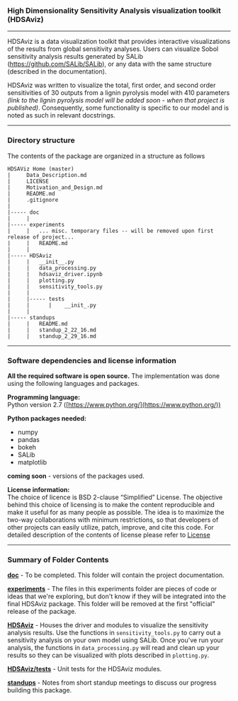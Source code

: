 ### High Dimensionality Sensitivity Analysis visualization toolkit (HDSAviz)                               
----
HDSAviz is a data visualization toolkit that provides interactive visualizations of the results from global sensitivity analyses.  Users can visualize Sobol sensitivity analysis results generated by SALib (https://github.com/SALib/SALib), or any data with the same structure (described in the documentation).  

HDSAviz was written to visualize the total, first order, and second order sensitivities of 30 outputs from a lignin pyrolysis model with 410 parameters *(link to the lignin pyrolysis model will be added soon - when that project is published)*.  Consequently, some functionality is specific to our model and is noted as such in relevant docstrings.

----
### Directory structure
The contents of the package are organized in a structure as follows
```
HDSAViz Home (master)
|     Data_Description.md
|     LICENSE
|     Motivation_and_Design.md
|     README.md
|     .gitignore
|  
|----- doc
|     |
|----- experiments
|     |   ... misc. temporary files -- will be removed upon first release of project...
|     |   README.md
|     |
|----- HDSAviz
|     |   __init__.py
|     |   data_processing.py
|     |   hdsaviz_driver.ipynb
|     |   plotting.py
|     |   sensitivity_tools.py
|     |
|     |----- tests
|     |      |    __init_.py
|     |
|----- standups
|     |   README.md
|     |   standup_2_22_16.md
|     |   standup_2_29_16.md
```
----
### Software dependencies and license information

**All the required software is open source.**  The implementation was done using the following languages and packages.  

**Programming language:**   
Python version 2.7  ([https://www.python.org/](https://www.python.org/))

**Python packages needed:**
- numpy
- pandas
- bokeh
- SALib
- matplotlib

__coming soon__  - versions of the packages used.

**License information:**   
The choice of licence is BSD 2-clause “Simplified” License. The objective behind this choice of licensing is to make the content reproducible and make it useful for as many people as possible. The idea is to maximize the two-way collaborations with minimum restrictions, so that developers of other projects can easily utilize, patch, improve, and cite this code.
For detailed description of the contents of license please refer to [License](https://github.com/houghb/HDSAviz/blob/master/LICENSE)

----
### Summary of Folder Contents

**[doc](https://github.com/houghb/HDSAviz/tree/master/doc)** - To be completed.  This folder will contain the project documentation.

**[experiments](https://github.com/houghb/HDSAviz/tree/master/experiments)** - The files in this experiments folder are pieces of code or ideas that we're exploring, but don't know if they will be integrated into the final HDSAviz package.  This folder will be removed at the first "official" release of the package.

**[HDSAviz](https://github.com/houghb/HDSAviz/tree/master/HDSAviz)** - Houses the driver and modules to visualize the sensitivity analysis results.  Use the functions in `sensitivity_tools.py` to carry out a sensitivity analysis on your own model using SALib.  Once you've run your analysis, the functions in `data_processing.py` will read and clean up your results so they can be visualized with plots described in `plotting.py`.

**[HDSAviz/tests](https://github.com/houghb/HDSAviz/tree/master/HDSAviz/tests)** - Unit tests for the HDSAviz modules.

**[standups](https://github.com/houghb/HDSAviz/tree/master/standups)** - Notes from short standup meetings to discuss our progress building this package.

